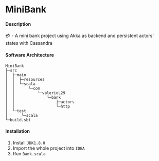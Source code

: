 # MiniBank

#### Description
💳 - A mini bank project using Akka as backend and persistent actors' states with Cassandra

#### Software Architecture
```
MiniBank
├─src
│  ├─main
│  │  ├─resources
│  │  └─scala
│  │      └─com
│  │          └─valerioL29
│  │              └─bank
│  │                  ├─actors
│  │                  └─http
│  └─test
│      └─scala
└─build.sbt
```

#### Installation

1. Install `JDK1.8.0`
2. Import the whole project into `IDEA`
3. Run `Bank.scala`
